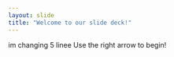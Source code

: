 ```yaml
---
layout: slide
title: "Welcome to our slide deck!"
---
```

im changing 5 linee
Use the right arrow to begin!
